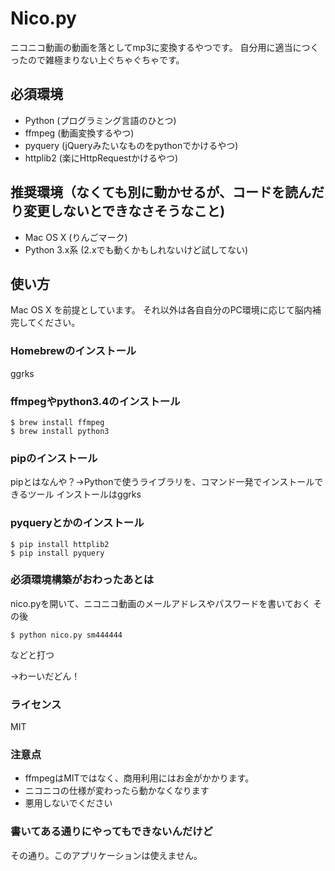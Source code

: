 # Nico.py

ニコニコ動画の動画を落としてmp3に変換するやつです。
自分用に適当につくったので雑極まりない上ぐちゃぐちゃです。

## 必須環境
- Python (プログラミング言語のひとつ)
- ffmpeg (動画変換するやつ)
- pyquery (jQueryみたいなものをpythonでかけるやつ)
- httplib2 (楽にHttpRequestかけるやつ)


## 推奨環境（なくても別に動かせるが、コードを読んだり変更しないとできなさそうなこと)
- Mac OS X (りんごマーク)
- Python 3.x系 (2.xでも動くかもしれないけど試してない)


## 使い方

Mac OS X を前提としています。
それ以外は各自自分のPC環境に応じて脳内補完してください。

### Homebrewのインストール
ggrks

### ffmpegやpython3.4のインストール
```コマンド
$ brew install ffmpeg
$ brew install python3
```

### pipのインストール
pipとはなんや？→Pythonで使うライブラリを、コマンド一発でインストールできるツール
インストールはggrks

### pyqueryとかのインストール
```コマンド
$ pip install httplib2
$ pip install pyquery
```

### 必須環境構築がおわったあとは
nico.pyを開いて、ニコニコ動画のメールアドレスやパスワードを書いておく
その後
```コマンド
$ python nico.py sm444444
```
などと打つ

→わーいだどん！

### ライセンス
MIT

### 注意点
- ffmpegはMITではなく、商用利用にはお金がかかります。
- ニコニコの仕様が変わったら動かなくなります
- 悪用しないでください

### 書いてある通りにやってもできないんだけど
その通り。このアプリケーションは使えません。
